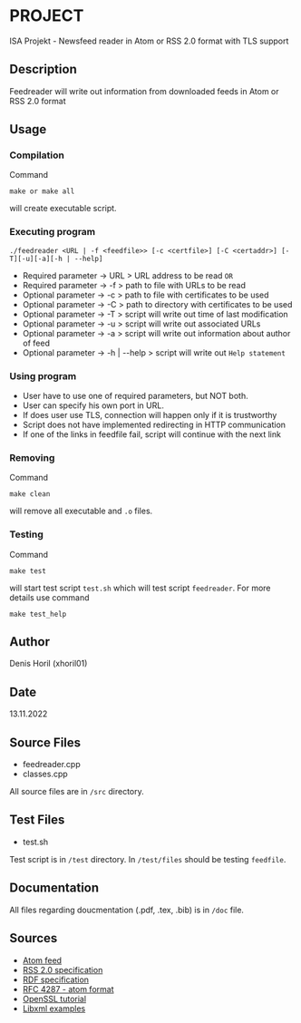 # PROJECT
ISA Projekt - Newsfeed reader in Atom or RSS 2.0 format with TLS support
## Description
Feedreader will write out information from downloaded feeds in Atom or RSS 2.0 format
## Usage
### Compilation
Command
```
make or make all
```
will create executable script.
### Executing program
```
./feedreader <URL | -f <feedfile>> [-c <certfile>] [-C <certaddr>] [-T][-u][-a][-h | --help]
```
* Required parameter -> URL 		> URL address to be read ``OR``
* Required parameter -> -f <feedfile> > path to file with URLs to be read
* Optional parameter -> -c <certfile> > path to file with certificates to be used
* Optional parameter -> -C <certaddr> > path to directory with certificates to be used
* Optional parameter -> -T		> script will write out time of last modification
* Optional parameter -> -u		> script will write out associated URLs
* Optional parameter -> -a		> script will write out information about author of feed
* Optional parameter -> -h | --help	> script will write out ``Help statement``

### Using program
* User have to use one of required parameters, but NOT both.
* User can specify his own port in URL.
* If does user use TLS, connection will happen only if it is trustworthy
* Script does not have implemented redirecting in HTTP communication
* If one of the links in feedfile fail, script will continue with the next link
### Removing
Command
```
make clean
```
will remove all executable and `.o` files.

### Testing
Command
```
make test
```
will start test script `test.sh` which will test script `feedreader`.
For more details use command
```
make test_help
```

## Author
Denis Horil (xhoril01)

## Date
13.11.2022

## Source Files
* feedreader.cpp
* classes.cpp

All source files are in `/src` directory. 

## Test Files
* test.sh

Test script is in `/test` directory. In `/test/files` should be testing `feedfile`.

## Documentation
All files regarding doucmentation (.pdf, .tex, .bib) is in `/doc` file.

## Sources
* [Atom feed](https://validator.w3.org/feed/docs/atom.html#requiredFeedElements)
* [RSS 2.0 specification](https://www.rssboard.org/rss-specification#google_vignette)
* [RDF specification](https://validator.w3.org/feed/docs/rss1.html#s7)
* [RFC 4287 - atom format](https://www.rfc-editor.org/rfc/rfc4287)
* [OpenSSL tutorial](https://developer.ibm.com/tutorials/l-openssl/)
* [Libxml examples](https://github.com/yarox/libxml-examples/tree/master/src/c)
